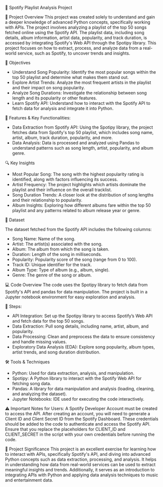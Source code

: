 🎵 Spotify Playlist Analysis Project

📖 Project Overview
This project was created solely to understand and gain a deeper knowledge of advanced Python concepts, specifically working with APIs. The project involves analyzing a playlist of the top 50 songs fetched online using the Spotify API. The playlist data, including song details, album information, artist data, popularity, and track duration, is accessed by integrating Spotify's Web API through the Spotipy library. This project focuses on how to extract, process, and analyze data from a real-world service, such as Spotify, to uncover trends and insights.

🎯 Objectives
- Understand Song Popularity: Identify the most popular songs within the top 50 playlist and determine what makes them stand out.
- Explore Artist Trends: Analyze the most frequent artists in the playlist and their impact on song popularity.
- Analyze Song Durations: Investigate the relationship between song length and its popularity or other features.
- Learn Spotify API: Understand how to interact with the Spotify API to fetch data for analysis and integrate it into Python.

🔑 Features & Key Functionalities:
- Data Extraction from Spotify API: Using the Spotipy library, the project fetches data from Spotify's top 50 playlist, which includes song name, artist, album, track duration, popularity, and more.
- Data Analysis: Data is processed and analyzed using Pandas to understand patterns such as song length, artist, popularity, and album genre.

🔍 Key Insights
- Most Popular Song: The song with the highest popularity rating is identified, along with factors influencing its success.
- Artist Frequency: The project highlights which artists dominate the playlist and their influence on the overall tracklist.
- Song Duration Trends: A closer look at the distribution of song lengths and their relationship to popularity.
- Album Insights: Exploring how different albums fare within the top 50 playlist and any patterns related to album release year or genre.

📂 Dataset

The dataset fetched from the Spotify API includes the following columns:

- Song Name: Name of the song.
- Artist: The artist(s) associated with the song.
- Album: The album from which the song is taken.
- Duration: Length of the song in milliseconds.
- Popularity: Popularity score of the song (range from 0 to 100).
- Track ID: Unique identifier for the track.
- Album Type: Type of album (e.g., album, single).
- Genre: The genre of the song or album.

💻 Code Overview
The code uses the Spotipy library to fetch data from Spotify's API and pandas for data manipulation. The project is built in a Jupyter notebook environment for easy exploration and analysis.

📝 Steps:
- API Integration: Set up the Spotipy library to access Spotify’s Web API and fetch data for the top 50 songs.
- Data Extraction: Pull song details, including name, artist, album, and popularity.
- Data Processing: Clean and preprocess the data to ensure consistency and handle missing values.
- Exploratory Data Analysis (EDA): Explore song popularity, album types, artist trends, and song duration distribution.

🛠️ Tools & Techniques
- Python: Used for data extraction, analysis, and manipulation.
- Spotipy: A Python library to interact with the Spotify Web API for fetching song data.
- Pandas: A library for data manipulation and analysis (loading, cleaning, and analyzing the dataset).
- Jupyter Notebooks: IDE used for executing the code interactively.

⚠️ Important Notes for Users:
A Spotify Developer Account must be created to access the API. After creating an account, you will need to generate a Client ID and Client Secret ID from the Spotify Dashboard.
These credentials should be added to the code to authenticate and access the Spotify API. Ensure that you replace the placeholders for CLIENT_ID and CLIENT_SECRET in the script with your own credentials before running the code.

🚀 Project Significance
This project is an excellent exercise for learning how to interact with APIs, specifically Spotify's API, and diving into advanced Python concepts such as data extraction, processing, and analysis. It helps in understanding how data from real-world services can be used to extract meaningful insights and trends. Additionally, it serves as an introduction to integrating APIs with Python and applying data analysis techniques to music and entertainment data.
